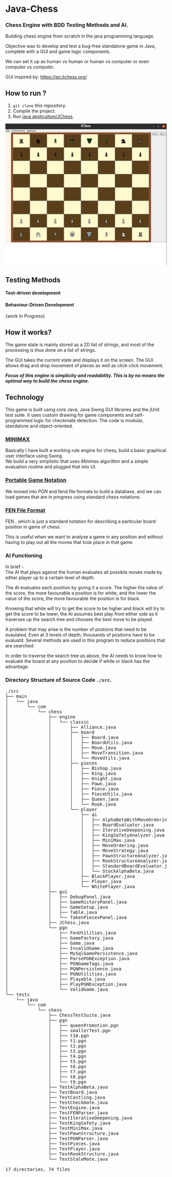 # Java-Chess

### Chess Engine with BDD Testing Methods and AI.
Building chess engine from scratch in the java programming language.

Objective was to develop and test a bug-free standalone game in Java, complete with a GUI and game logic components.

We can set it up as human vs human or human vs computer or even computer vs computer.

GUI inspired by: https://en.lichess.org/

## How to run ?

 1. `git clone` this repository.
 2. Compile the project.
 3. Run [java application/JChess](https://github.com/aryaniiit002/Java-Chess/blob/master/src/main/java/com/chess/JChess.java).


![JChess](https://github.com/aryaniiit002/Java-Chess/blob/master/art/JChess.png)

## Testing Methods

#### Test-driven development
#### Behaviour-Driven Development  
{work In Progress}

## How it works?

The game state is mainly stored as a 2D list of strings, and most of the processing is thus done on a list of strings.

The GUI takes the current state and displays it on the screen. The GUI allows drag and drop movement of pieces as well as click-click movement.

***Focus of this engine is simplicity and readability. This is by no means the optimal way to build the chess engine.***

## Technology

This game is built using core Java, Java Swing GUI libraries and the jUnit test suite. It uses custom drawing for game components and self-programmed logic for checkmate detection. The code is modular, standalone and object-oriented.


### [MINIMAX](https://en.wikipedia.org/wiki/Minimax)
Basically I have built a working rule engine for chess, build a basic graphical user interface using Swing.  
We build a very simplistic that uses _Minimax_ algorithm and a simple evaluation routine and plugged that into UI.

### [Portable Game Notation](https://en.wikipedia.org/wiki/Portable_Game_Notation)
We moved into _PGN_ and fend file formats to build a database, and we can load games that are in
progress using standard chess notations.

### [FEN File Format](https://en.wikipedia.org/wiki/Forsyth%E2%80%93Edwards_Notation) 
FEN , which is just a standard notation for describing a particular board position in game of chess.

This is useful when we want to analyse a game in any position and without having to play out all the moves that took place in that game. 

### AI Functioning

In brief -  
The AI that plays against the human evaluates all possible moves made by either player up to a certain level of depth.

The AI evaluates each position by giving it a score. The higher the value of the score, the more favourable a position is for white, and the lower the value of the score, the more favourable the position is for black.

Knowing that white will try to get the score to be higher and black will try to get the score to be lower, the AI assumes best play from either side as it traverses up the search tree and chooses the best move to be played.

A problem that may arise is the number of postions that need to be evaulated. Even at 3 levels of depth, thousands of positions have to be evaluatd. Several methods are used in this program to reduce positions that are searched:

In order to traverse the search tree as above, the AI needs to know how to evaluate the board at any position to decide if white or black has the advantage.

### Directory Structure of Source Code `./src`.

<pre>
./src
├── main
│   └── java
│       └── com
│           └── chess
│               ├── engine
│               │   └── classic
│               │       ├── Alliance.java
│               │       ├── board
│               │       │   ├── Board.java
│               │       │   ├── BoardUtils.java
│               │       │   ├── Move.java
│               │       │   ├── MoveTransition.java
│               │       │   └── MoveUtils.java
│               │       ├── pieces
│               │       │   ├── Bishop.java
│               │       │   ├── King.java
│               │       │   ├── Knight.java
│               │       │   ├── Pawn.java
│               │       │   ├── Piece.java
│               │       │   ├── PieceUtils.java
│               │       │   ├── Queen.java
│               │       │   └── Rook.java
│               │       └── player
│               │           ├── ai
│               │           │   ├── AlphaBetaWithMoveOrdering.java
│               │           │   ├── BoardEvaluator.java
│               │           │   ├── IterativeDeepening.java
│               │           │   ├── KingSafetyAnalyzer.java
│               │           │   ├── MiniMax.java
│               │           │   ├── MoveOrdering.java
│               │           │   ├── MoveStrategy.java
│               │           │   ├── PawnStructureAnalyzer.java
│               │           │   ├── RookStructureAnalyzer.java
│               │           │   ├── StandardBoardEvaluator.java
│               │           │   └── StockAlphaBeta.java
│               │           ├── BlackPlayer.java
│               │           ├── Player.java
│               │           └── WhitePlayer.java
│               ├── gui
│               │   ├── DebugPanel.java
│               │   ├── GameHistoryPanel.java
│               │   ├── GameSetup.java
│               │   ├── Table.java
│               │   └── TakenPiecesPanel.java
│               ├── JChess.java
│               └── pgn
│                   ├── FenUtilities.java
│                   ├── GameFactory.java
│                   ├── Game.java
│                   ├── InvalidGame.java
│                   ├── MySqlGamePersistence.java
│                   ├── ParsePGNException.java
│                   ├── PGNGameTags.java
│                   ├── PGNPersistence.java
│                   ├── PGNUtilities.java
│                   ├── Playable.java
│                   ├── PlayPGNException.java
│                   └── ValidGame.java
└── tests
    └── java
        └── com
            └── chess
                ├── ChessTestSuite.java
                ├── pgn
                │   ├── queenPromotion.pgn
                │   ├── smallerTest.pgn
                │   ├── t10.pgn
                │   ├── t1.pgn
                │   ├── t2.pgn
                │   ├── t3.pgn
                │   ├── t4.pgn
                │   ├── t5.pgn
                │   ├── t6.pgn
                │   ├── t7.pgn
                │   ├── t8.pgn
                │   └── t9.pgn
                ├── TestAlphaBeta.java
                ├── TestBoard.java
                ├── TestCastling.java
                ├── TestCheckmate.java
                ├── TestEngine.java
                ├── TestFENParser.java
                ├── TestIterativeDeepening.java
                ├── TestKingSafety.java
                ├── TestMiniMax.java
                ├── TestPawnStructure.java
                ├── TestPGNParser.java
                ├── TestPieces.java
                ├── TestPlayer.java
                ├── TestRookStructure.java
                └── TestStaleMate.java

17 directories, 74 files

</pre>



